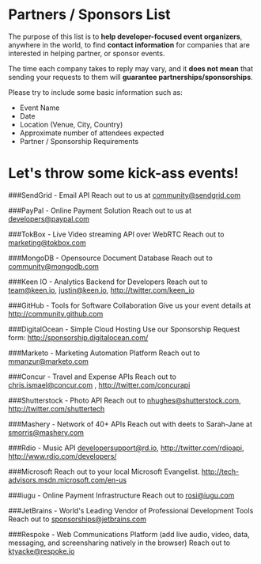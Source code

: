 Partners / Sponsors List
=============

The purpose of this list is to **help developer-focused event organizers**, anywhere in the world, to find **contact information** for companies that are interested in helping partner, or sponsor events. 

The time each company takes to reply may vary, and it **does not mean** that sending your requests to them will **guarantee partnerships/sponsorships**.

Please try to include some basic information such as:

- Event Name
- Date
- Location (Venue, City, Country)
- Approximate number of attendees expected
- Partner / Sponsorship Requirements

Let's throw some kick-ass events!
=============

###SendGrid - Email API
Reach out to us at community@sendgrid.com

###PayPal - Online Payment Solution
Reach out to us at developers@paypal.com

###TokBox - Live Video streaming API over WebRTC
Reach out to marketing@tokbox.com

###MongoDB - Opensource Document Database
Reach out to community@mongodb.com

###Keen IO - Analytics Backend for Developers
Reach out to team@keen.io, justin@keen.io, http://twitter.com/keen_io

###GitHub - Tools for Software Collaboration
Give us your event details at http://community.github.com

###DigitalOcean - Simple Cloud Hosting
Use our Sponsorship Request form: http://sponsorship.digitalocean.com/

###Marketo - Marketing Automation Platform
Reach out to mmanzur@marketo.com

###Concur - Travel and Expense APIs
Reach out to chris.ismael@concur.com , http://twitter.com/concurapi

###Shutterstock - Photo API
Reach out to nhughes@shutterstock.com, http://twitter.com/shuttertech

###Mashery - Network of 40+ APIs
Reach out with deets to Sarah-Jane at smorris@mashery.com

###Rdio - Music API
developersupport@rd.io, http://twitter.com/rdioapi, http://www.rdio.com/developers/

###Microsoft
Reach out to your local Microsoft Evangelist. http://tech-advisors.msdn.microsoft.com/en-us 

###iugu - Online Payment Infrastructure
Reach out to rosi@iugu.com

###JetBrains - World's Leading Vendor of Professional Development Tools
Reach out to sponsorships@jetbrains.com

###Respoke - Web Communications Platform (add live audio, video, data, messaging, and screensharing natively in the browser)
Reach out to ktyacke@respoke.io


